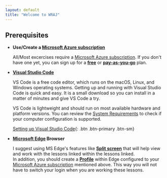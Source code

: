 ```yaml
---
layout: default
title: "Welcome to WRAJ"
---
```


## Prerequisites

- **Use/Create a [Microsoft Azure subscription]**

  All/Most excercises require a [Microsoft Azure subscription]. If you don't have one yet, you can sign up for a **[free](https://azure.microsoft.com/en-us/pricing/free-services/)** or **[pay-as-you-go](https://go.microsoft.com/fwlink/?linkid=2332614&clcid=0x409)** plan.

- **[Visual Studio Code]**

  VS Code is a free code editor, which runs on the macOS, Linux, and Windows operating systems. Getting up and running with Visual Studio Code is quick and easy. It is a small download so you can install in a matter of minutes and give VS Code a try.

  VS Code is lightweight and should run on most available hardware and platform versions. You can review the [System Requirements](https://code.visualstudio.com/docs/supporting/requirements) to check if your computer configuration is supported.

  [Setting up Visual Studio Code](https://code.visualstudio.com/docs/setup/setup-overview){: .btn .btn-primary .btn-sm}

- **[Microsoft Edge] Browser**

  I suggest using MS Edge's features like **[Split screen]** that will help view and work with the lessons linked within the lessons linked.  
  In addition, you should create a **[Profile]** within Edge configured to your [Microsoft Azure subscription] mentioned above. This way you will not have to switch your login when you are working these lessons.

[Microsoft Azure subscription]: https://azure.microsoft.com/en-us/pricing/purchase-options/azure-account
[Microsoft Edge]: https://www.microsoft.com/en-us/edge
[Split screen]: https://www.microsoft.com/en-us/edge/features/split-screen?form=MA13FJ
[Profile]: https://www.microsoft.com/en-us/edge/features/profiles?form=MA13FJ
[Visual Studio Code]: https://code.visualstudio.com
